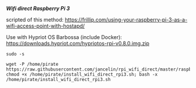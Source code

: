 ***Wifi direct Raspberry Pi 3***

scripted of this method: https://frillip.com/using-your-raspberry-pi-3-as-a-wifi-access-point-with-hostapd/

Use with Hypriot OS Barbossa (include Docker): https://downloads.hypriot.com/hypriotos-rpi-v0.8.0.img.zip

```
sudo -s

wget -P /home/pirate https://raw.githubusercontent.com/jancelin/rpi_wifi_direct/master/raspberry_pi3/install_wifi_direct_rpi3.sh; chmod +x /home/pirate/install_wifi_direct_rpi3.sh; bash -x /home/pirate/install_wifi_direct_rpi3.sh
```
